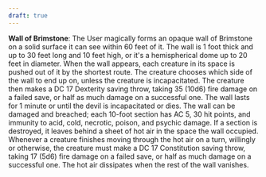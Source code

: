 ```yaml
---
draft: true
---
```

**Wall of Brimstone**: The User magically forms an opaque wall of Brimstone on a solid surface it can see within 60 feet of it. The wall is 1 foot thick and up to 30 feet long and 10 feet high, or it's a hemispherical dome up to 20 feet in diameter.
When the wall appears, each creature in its space is pushed out of it by the shortest route. The creature chooses which side of the wall to end up on, unless the creature is incapacitated. The creature then makes a DC 17 Dexterity saving throw, taking 35 (10d6) fire damage on a failed save, or half as much damage on a successful one.
The wall lasts for 1 minute or until the devil is incapacitated or dies. The wall can be damaged and breached; each 10-foot section has AC 5, 30 hit points, and immunity to acid, cold, necrotic, poison, and psychic damage. If a section is destroyed, it leaves behind a sheet of hot air in the space the wall occupied. Whenever a creature finishes moving through the hot air on a turn, willingly or otherwise, the creature must make a DC 17 Constitution saving throw, taking 17 (5d6) fire damage on a failed save, or half as much damage on a successful one. The hot air dissipates when the rest of the wall vanishes.
